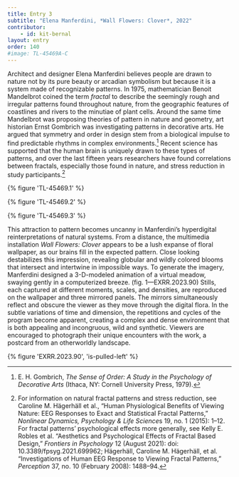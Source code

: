 ```yaml
---
title: Entry 3
subtitle: "Elena Manferdini, *Wall Flowers: Clover*, 2022"
contributor:
    - id: kit-bernal
layout: entry
order: 140
#image: TL-45469A-C
---
```


Architect and designer Elena Manferdini believes people are drawn to nature not by its pure beauty or arcadian symbolism but because it is a system made of recognizable patterns. In 1975, mathematician Benoit Mandelbrot coined the term *fractal* to describe the seemingly rough and irregular patterns found throughout nature, from the geographic features of coastlines and rivers to the minutiae of plant cells. Around the same time Mandelbrot was proposing theories of pattern in nature and geometry, art historian Ernst Gombrich was investigating patterns in decorative arts. He argued that symmetry and order in design stem from a biological impulse to find predictable rhythms in complex environments.[^1] Recent science has supported that the human brain is uniquely drawn to these types of patterns, and over the last fifteen years researchers have found correlations between fractals, especially those found in nature, and stress reduction in study participants.[^2]

{% figure 'TL-45469.1' %}

{% figure 'TL-45469.2' %}

{% figure 'TL-45469.3' %}

This attraction to pattern becomes uncanny in Manferdini’s hyperdigital reinterpretations of natural systems. From a distance, the multimedia installation *Wall Flowers: Clover* appears to be a lush expanse of floral wallpaper, as our brains fill in the expected pattern. Close looking destabilizes this impression, revealing globular and wildly colored blooms that intersect and intertwine in impossible ways. To generate the imagery, Manferdini designed a 3-D-modeled animation of a virtual meadow, swaying gently in a computerized breeze. (fig. 1—EXRR.2023.90) Stills, each captured at different moments, scales, and densities, are reproduced on the wallpaper and three mirrored panels. The mirrors simultaneously reflect and obscure the viewer as they move through the digital flora. In the subtle variations of time and dimension, the repetitions and cycles of the program become apparent, creating a complex and dense environment that is both appealing and incongruous, wild and synthetic. Viewers are encouraged to photograph their unique encounters with the work, a postcard from an otherworldly landscape.

{% figure 'EXRR.2023.90', 'is-pulled-left' %}

[^1]: E. H. Gombrich, *The Sense of Order: A Study in the Psychology of Decorative Arts* (Ithaca, NY: Cornell University Press, 1979).

[^2]: For information on natural fractal patterns and stress reduction, see Caroline M. Hägerhäll et al., “Human Physiological Benefits of Viewing Nature: EEG Responses to Exact and Statistical Fractal Patterns,” *Nonlinear Dynamics, Psychology & Life Science*s 19, no. 1 (2015): 1–12. For fractal patterns’ psychological effects more generally, see Kelly E. Robles et al. “Aesthetics and Psychological Effects of Fractal Based Design,” *Frontiers in Psychology* 12 (August 2021): doi: 10.3389/fpsyg.2021.699962; Hägerhäll, Caroline M. Hägerhäll, et al. “Investigations of Human EEG Response to Viewing Fractal Patterns,” *Perception* 37, no. 10 (February 2008): 1488–94.
